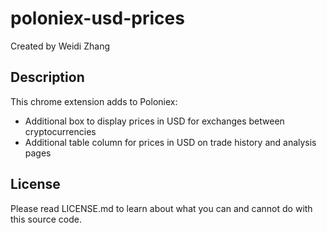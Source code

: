 # poloniex-usd-prices

Created by Weidi Zhang

## Description

This chrome extension adds to Poloniex:
* Additional box to display prices in USD for exchanges between cryptocurrencies 
* Additional table column for prices in USD on trade history and analysis pages

## License

Please read LICENSE.md to learn about what you can and cannot do with this source code.